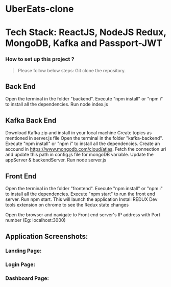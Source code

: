 # UberEats-clone

# Tech Stack: ReactJS, NodeJS Redux, MongoDB, Kafka and Passport-JWT 

### How to set up this project ? 
> Please follow below steps:
Git clone the repository.

## Back End

Open the terminal in the folder "backend".
Execute "npm install" or "npm i" to install all the dependencies.
Run node index.js

## Kafka Back End
Download Kafka zip and install in your local machine
Create topics as mentioned in server.js file
Open the terminal in the folder "kafka-backend".
Execute "npm install" or "npm i" to install all the dependencies.
Create an accound in https://www.mongodb.com/cloud/atlas. Fetch the connection uri and update this path in config.js file for mongoDB variable.
Update the appServer & backendServer.
Run node server.js

## Front End
Open the terminal in the folder "frontend".
Execute "npm install" or "npm i" to install all the dependencies.
Execute "npm start" to run the front end server. Run npm start.
This will launch the application
Install REDUX Dev tools extension on chrome to see the Redux state changes

Open the browser and navigate to Front end server's IP address with Port number (Eg: localhost:3000)

## Application Screenshots: 

### Landing Page: 

### Login Page:

### Dashboard Page:




